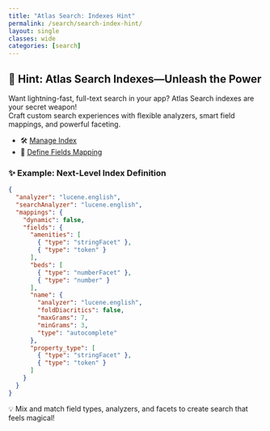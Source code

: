 ```yaml
---
title: "Atlas Search: Indexes Hint"
permalink: /search/search-index-hint/
layout: single
classes: wide
categories: [search]
---
```


## 🚀 Hint: Atlas Search Indexes—Unleash the Power

Want lightning-fast, full-text search in your app? Atlas Search indexes are your secret weapon!  
Craft custom search experiences with flexible analyzers, smart field mappings, and powerful faceting.

- 🛠️ [Manage Index](https://www.mongodb.com/docs/atlas/atlas-search/manage-indexes/)  
- 🧬 [Define Fields Mapping](https://www.mongodb.com/docs/atlas/atlas-search/define-field-mappings/)

### ✨ Example: Next-Level Index Definition

```json
{
  "analyzer": "lucene.english",
  "searchAnalyzer": "lucene.english",
  "mappings": {
    "dynamic": false,
    "fields": {
      "amenities": [
        { "type": "stringFacet" },
        { "type": "token" }
      ],
      "beds": [
        { "type": "numberFacet" },
        { "type": "number" }
      ],
      "name": {
        "analyzer": "lucene.english",
        "foldDiacritics": false,
        "maxGrams": 7,
        "minGrams": 3,
        "type": "autocomplete"
      },
      "property_type": [
        { "type": "stringFacet" },
        { "type": "token" }
      ]
    }
  }
}
```

💡 Mix and match field types, analyzers, and facets to create search that feels magical!
